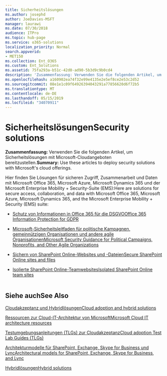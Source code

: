 ```yaml
---
title: Sicherheitslösungen
ms.author: josephd
author: JoeDavies-MSFT
manager: laurawi
ms.date: 07/30/2018
audience: ITPro
ms.topic: hub-page
ms.service: o365-solutions
localization_priority: Normal
search.appverid:
- MET150
ms.collection: Ent_O365
ms.custom: Ent_Solutions
ms.assetid: 75fa293a-b51c-42d0-ad90-5b3d9c9b0cd4
description: 'Zusammenfassung: Verwenden Sie die folgenden Artikel, um Sicherheitslösungen mit Microsoft-Cloudangeboten bereitzustellen.'
ms.openlocfilehash: a160902ea74f32e99e4135e2e5ef8ce2e53c2d52
ms.sourcegitcommit: 08e1e1c09f64926394043291a77856620d6f72b5
ms.translationtype: MT
ms.contentlocale: de-DE
ms.lasthandoff: 05/15/2019
ms.locfileid: "34070911"
---
```

# <a name="security-solutions"></a><span data-ttu-id="6f754-103">Sicherheitslösungen</span><span class="sxs-lookup"><span data-stu-id="6f754-103">Security solutions</span></span>

 <span data-ttu-id="6f754-104">**Zusammenfassung:** Verwenden Sie die folgenden Artikel, um Sicherheitslösungen mit Microsoft-Cloudangeboten bereitzustellen.</span><span class="sxs-lookup"><span data-stu-id="6f754-104">**Summary:** Use these articles to deploy security solutions with Microsoft's cloud offerings.</span></span>
  
<span data-ttu-id="6f754-105">Hier finden Sie Lösungen für sicheren Zugriff, Zusammenarbeit und Daten mit Microsoft Office 365, Microsoft Azure, Microsoft Dynamics 365 und der Microsoft Enterprise Mobility + Security-Suite (EMS):</span><span class="sxs-lookup"><span data-stu-id="6f754-105">Here are solutions for secure access, collaboration, and data with Microsoft Office 365, Microsoft Azure, Microsoft Dynamics 365, and the Microsoft Enterprise Mobility + Security (EMS) suite:</span></span>

- [<span data-ttu-id="6f754-106">Schutz von Informationen in Office 365 für die DSGVO</span><span class="sxs-lookup"><span data-stu-id="6f754-106">Office 365 Information Protection for GDPR</span></span>](office-365-information-protection-for-gdpr.md)
  
- [<span data-ttu-id="6f754-107">Microsoft-Sicherheitsleitfaden für politische Kampagnen, gemeinnützigen Organisationen und andere agile Organisationen</span><span class="sxs-lookup"><span data-stu-id="6f754-107">Microsoft Security Guidance for Political Campaigns, Nonprofits, and Other Agile Organizations</span></span>](microsoft-security-guidance-for-political-campaigns-nonprofits-and-other-agile-o.md)
    
- [<span data-ttu-id="6f754-108">Sichern von SharePoint Online-Websites und -Dateien</span><span class="sxs-lookup"><span data-stu-id="6f754-108">Secure SharePoint Online sites and files</span></span>](secure-sharepoint-online-sites-and-files.md)
    
- [<span data-ttu-id="6f754-109">Isolierte SharePoint Online-Teamwebsites</span><span class="sxs-lookup"><span data-stu-id="6f754-109">Isolated SharePoint Online team sites</span></span>](isolated-sharepoint-online-team-sites.md)
<br/><br/>
    
## <a name="see-also"></a><span data-ttu-id="6f754-110">Siehe auch</span><span class="sxs-lookup"><span data-stu-id="6f754-110">See Also</span></span>

[<span data-ttu-id="6f754-111">Cloudakzeptanz und Hybridlösungen</span><span class="sxs-lookup"><span data-stu-id="6f754-111">Cloud adoption and hybrid solutions</span></span>](cloud-adoption-and-hybrid-solutions.md)
  
[<span data-ttu-id="6f754-112">Ressourcen zur Cloud-IT-Architektur von Microsoft</span><span class="sxs-lookup"><span data-stu-id="6f754-112">Microsoft Cloud IT architecture resources</span></span>](microsoft-cloud-it-architecture-resources.md)
  
[<span data-ttu-id="6f754-113">Testumgebungsanleitungen (TLGs) zur Cloudakzeptanz</span><span class="sxs-lookup"><span data-stu-id="6f754-113">Cloud adoption Test Lab Guides (TLGs)</span></span>](cloud-adoption-test-lab-guides-tlgs.md)
  
[<span data-ttu-id="6f754-114">Architekturmodelle für SharePoint, Exchange, Skype for Business und Lync</span><span class="sxs-lookup"><span data-stu-id="6f754-114">Architectural models for SharePoint, Exchange, Skype for Business, and Lync</span></span>](architectural-models-for-sharepoint-exchange-skype-for-business-and-lync.md)
  
[<span data-ttu-id="6f754-115">Hybridlösungen</span><span class="sxs-lookup"><span data-stu-id="6f754-115">Hybrid solutions</span></span>](hybrid-solutions.md)


